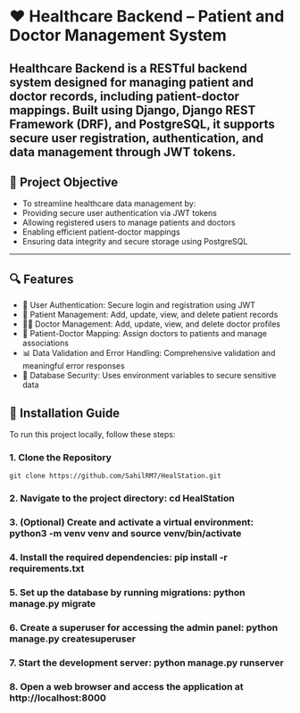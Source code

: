 # ❤️ Healthcare Backend – Patient and Doctor Management System
Healthcare Backend is a RESTful backend system designed for managing patient and doctor records, including patient-doctor mappings. Built using Django, Django REST Framework (DRF), and PostgreSQL, it supports secure user registration, authentication, and data management through JWT tokens.
---

## 🧠 Project Objective
- To streamline healthcare data management by:
- Providing secure user authentication via JWT tokens
- Allowing registered users to manage patients and doctors
- Enabling efficient patient-doctor mappings
- Ensuring data integrity and secure storage using PostgreSQL
---

## 🔍 Features
- 🔐 User Authentication: Secure login and registration using JWT
- 📝 Patient Management: Add, update, view, and delete patient records
- 👨‍⚕️ Doctor Management: Add, update, view, and delete doctor profiles
- 🔗 Patient-Doctor Mapping: Assign doctors to patients and manage associations
- 📊 Data Validation and Error Handling: Comprehensive validation and meaningful error responses
- 💾 Database Security: Uses environment variables to secure sensitive data

## 🚀 Installation Guide

To run this project locally, follow these steps:

### 1. Clone the Repository
    git clone https://github.com/SahilRM7/HealStation.git
### 2. Navigate to the project directory: cd HealStation
### 3. (Optional) Create and activate a virtual environment: python3 -m venv venv and source venv/bin/activate
### 4. Install the required dependencies: pip install -r requirements.txt
### 5. Set up the database by running migrations: python manage.py migrate
### 6. Create a superuser for accessing the admin panel: python manage.py createsuperuser
### 7. Start the development server: python manage.py runserver
### 8. Open a web browser and access the application at http://localhost:8000

